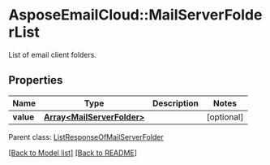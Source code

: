 # AsposeEmailCloud::MailServerFolderList

List of email client folders.             

## Properties
Name | Type | Description | Notes
---- | ---- | ----------- | -----
**value** |[**Array&lt;MailServerFolder&gt;**](MailServerFolder.md) |  | [optional] 

Parent class: [ListResponseOfMailServerFolder](ListResponseOfMailServerFolder.md)


[[Back to Model list]](Models.md) [[Back to README]](README.md)
